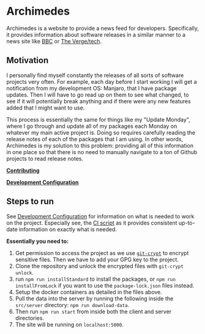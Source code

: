 # Archimedes

Archimedes is a website to provide a news feed for developers. Specifically,
it provides information about software releases in a similar manner to a
news site like [BBC](http://bbc.com/) or [The Verge/tech](https://www.theverge.com/tech).

## Motivation

I personally find myself constantly the releases of all sorts of software
projects very often. For example, each day before I start working I will get
a notification from my development OS: Manjaro, that I have package updates.
Then I will have to go read up on them to see what changed, to see if it will
potentially break anything and if there were any new features added that I
might want to use.

This process is essentially the same for things like my "Update Monday", where
I go through and update all of my packages each Monday on whatever my main
active project is. Doing so requires carefully reading the release notes
of each of the packages that I am using. In other words, Archimedes is my
solution to this problem: providing all of this information in one place
so that there is no need to manually navigate to a ton of Github projects
to read release notes.

**[Contributing](docs/CONTRIBUTING.md)**

**[Development Configuration](docs/development-configuration.md)**

## Steps to run

See [Development Configuration](docs/development-configuration.md) for
information on what is needed to work on the project. Especially see, the
[CI script](https://github.com/dbpiper/Archimedes/.travis.yml) as it provides
consistent up-to-date information on exactly what is needed.

**Essentially you need to:**

1. Get permission to access the project as we use [`git-crypt`](https://github.com/AGWA/git-crypt)
to encrypt sensitive files. Then we have to add your GPG key to the project.
2. Clone the repository and unlock the encrypted files with `git-crypt unlock`.
3. run `npm run installStandard` to install the packages, or `npm run installFromLock`
if you want to use the `package-lock.json` files instead.
4. Setup the docker containers as detailed in the files above.
5. Pull the data into the server by running the following inside
the `src/server` directory: `npm run download-data`.
6. Then run `npm run start` from inside both the client and server directories.
7. The site will be running on `localhost:5000`.
